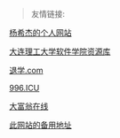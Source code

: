 > 友情链接:

<!-- [荆泽旭的主页(已挂)](https://jingzexu.top) -->

[杨希杰的个人网站](https://yang-xijie.github.io/)

[大连理工大学软件学院资源库](https://github.com/NAOSI-DLUT/DLUT_SE_Courses)

<!-- [docsify](https://docsify.js.org/) -->

<!-- [魔方小站](http://www.rubik.com.cn/) -->

<!-- [(娱乐)学校让人沾染上的100+恶习](https://zhuanlan.zhihu.com/p/559705516) -->

<!-- [学习的乐趣](https://zhuanlan.zhihu.com/p/602150910) -->

[退学.com](https://退学.com)

[996.ICU](https://996.icu)

[大富翁在线](https://richup.io)

[此网站的备用地址](https://zyyjyw.gitee.io)

